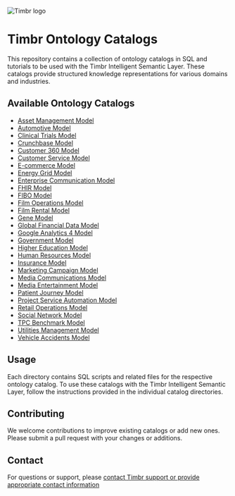 
![Timbr logo](https://timbr.ai/wp-content/uploads/2023/06/timbr-ai-l-5-226x60-1.png)

# Timbr Ontology Catalogs

This repository contains a collection of ontology catalogs in SQL and tutorials to be used with the Timbr Intelligent Semantic Layer.
These catalogs provide structured knowledge representations for various domains and industries.

## Available Ontology Catalogs

- [Asset Management Model](./asset_management_model)
- [Automotive Model](./automotive_model)
- [Clinical Trials Model](./clinical_trials_model)
- [Crunchbase Model](./crunchbase_model)
- [Customer 360 Model](./customer_360_model)
- [Customer Service Model](./customer_service_model)
- [E-commerce Model](./ecommerce_model)
- [Energy Grid Model](./energy_grid_model)
- [Enterprise Communication Model](./enterprise_communication_model)
- [FHIR Model](./fhir_model)
- [FIBO Model](./fibo_model)
- [Film Operations Model](./film_operations_model)
- [Film Rental Model](./film_rental_model)
- [Gene Model](./gene_model)
- [Global Financial Data Model](./global_financial_data_model)
- [Google Analytics 4 Model](./google_analytics_4_model)
- [Government Model](./government_model)
- [Higher Education Model](./higher_education_model)
- [Human Resources Model](./human_resources_model)
- [Insurance Model](./insurance_model)
- [Marketing Campaign Model](./marketing_campaign_model)
- [Media Communications Model](./media_communications_model)
- [Media Entertainment Model](./media_entertainment_model)
- [Patient Journey Model](./patient_journey_model)
- [Project Service Automation Model](./project_service_automation_model)
- [Retail Operations Model](./retail_operations_model)
- [Social Network Model](./social_network_model)
- [TPC Benchmark Model](./tpc_benchmark_model)
- [Utilities Management Model](./utilities_management_model)
- [Vehicle Accidents Model](./vehicle_accidents_model)

## Usage

Each directory contains SQL scripts and related files for the respective ontology catalog.
To use these catalogs with the Timbr Intelligent Semantic Layer, follow the instructions provided in the individual catalog directories.

## Contributing

We welcome contributions to improve existing catalogs or add new ones.
Please submit a pull request with your changes or additions.

## Contact

For questions or support, please [contact Timbr support or provide appropriate contact information](https://timbr.ai/support/)